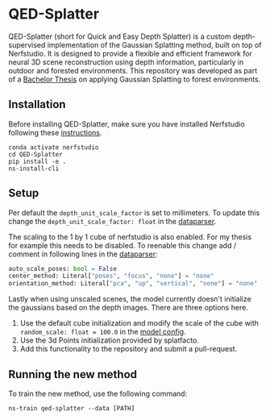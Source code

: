 # QED-Splatter
QED-Splatter (short for Quick and Easy Depth Splatter) is a custom depth-supervised implementation of the Gaussian Splatting method, built on top of Nerfstudio. 
It is designed to provide a flexible and efficient framework for neural 3D scene reconstruction using depth information, particularly in outdoor and forested environments. 
This repository was developed as part of a [Bachelor Thesis](https://github.com/leggedrobotics/forest-digital-twin) on applying Gaussian Splatting to forest environments.

## Installation
Before installing QED-Splatter, make sure you have installed Nerfstudio following these [instructions](https://docs.nerf.studio/en/latest/quickstart/installation.html).
```
conda activate nerfstudio
cd QED-Splatter
pip install -e .
ns-install-cli
```

## Setup
Per default the `depth_unit_scale_factor` is set to millimeters. To update this change the `depth_unit_scale_factor: float` in the [dataparser](qed_splatter/dataparser.py).

The scaling to the 1 by 1 cube of nerfstudio is also enabled. For my thesis for example this needs to be disabled. To reenable this change add / comment in following lines in the [dataparser](qed_splatter/dataparser.py):
```python
auto_scale_poses: bool = False
center_method: Literal["poses", "focus", "none"] = "none"
orientation_method: Literal["pca", "up", "vertical", "none"] = "none"
```

Lastly when using unscaled scenes, the model currently doesn't initialize the gaussians based on the depth images. There are three options here.
1. Use the default cube initialization and modify the scale of the cube with `random_scale: float = 100.0` in the [model config](qed_splatter/model.py).
2. Use the 3d Points initialization provided by splatfacto.
3. Add this functionality to the repository and submit a pull-request.

## Running the new method
To train the new method, use the following command:
```
ns-train qed-splatter --data [PATH]
```
